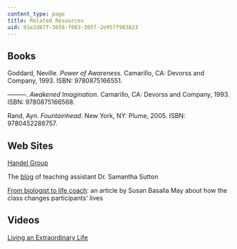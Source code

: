 ```yaml
---
content_type: page
title: Related Resources
uid: 91e2d87f-3658-f083-305f-2e957f983823
---
```


Books
-----

Goddard, Neville. _Power of Awareness_. Camarillo, CA: Devorss and Company, 1993. ISBN: 9780875166551.

———. _Awakened Imagination_. Camarillo, CA: Devorss and Company, 1993. ISBN: 9780875166568.

Rand, Ayn. _Fountainhead_. New York, NY: Plume, 2005. ISBN: 9780452286757.

Web Sites
---------

[Handel Group](http://www.handelgroup.com/)

The [blog](http://frameshiftcoaching.wordpress.com/) of teaching assistant Dr. Samantha Sutton

[From biologist to life coach](http://chronicle.com/article/From-Biologist-to-Life-Coach/48938/): an article by Susan Basalla May about how the class changes participants' lives

Videos
------

[Living an Extraordinary Life](http://techtv.mit.edu/videos/311-span-classhighlightlivingspan-span-classhig)